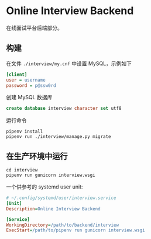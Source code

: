# Online Interview Backend

在线面试平台后端部分。

## 构建

在文件 `./interview/my.cnf` 中设置 MySQL，示例如下

```ini
[client]
user = username
password = p@ssw0rd
```

创建 MySQL 数据库

```sql
create database interview character set utf8
```

运行命令

    pipenv install
    pipenv run ./interview/manage.py migrate

## 在生产环境中运行

    cd interview
    pipenv run gunicorn interview.wsgi

一个供参考的 systemd user unit:

```ini
# ~/.config/systemd/user/interview.service
[Unit]
Description=Online Interview Backend

[Service]
WorkingDirectory=/path/to/backend/interview
ExecStart=/path/to/pipenv run gunicorn interview.wsgi
```
